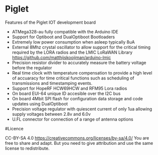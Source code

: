 # Piglet


Features of the Piglet IOT development board
 
 * ATMega328-au fully compatible with the Arduino IDE
 * Support for Optiboot and DualOptiboot Bootloaders
 * Extremely low power consumption when asleep typically 8uA
 * External 8Mhz crystal oscillator to allow support for the critical timing required by the LORA radios and the LMIC LoRaWAN Library https://github.com/matthijskooijman/arduino-lmic
 * Precision resistor divider to accurately measure the battery voltage before the regulator
 * Real time clock with temperature compensation to provide a high level of accuaracy for time critical functions such as scheduling of transmissions and timestamping events. 
 * Support for HopeRF HCW69HCW and RFM95 Lora radios 
 * On board EUI-64 unique ID accesible over the I2C bus
 * On board 4Mbit SPI flash for configuration data storage and code updates using DualOptiboot 
 * Precision voltage regulator with quiescent current of only 1ua allowing supply voltages between 2.8v and 6.0v
 * U.FL connector for connection of a range of antenna options

#Licence

CC-BY-SA 4.0 https://creativecommons.org/licenses/by-sa/4.0/ You are free to share and adapt. But you need to give attribution and use the same license to redistribute.


